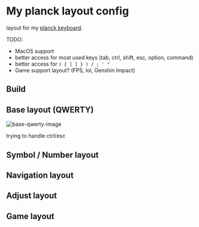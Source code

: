 # My planck layout config

layout for my [planck keyboard](https://drop.com/buy/planck-mechanical-keyboard).

TODO:

- MacOS support
- better access for most used keys (tab, ctrl, shift, esc, option, command)
- better access for `( { [ ] } ) / ; ' "`
- Game support layout? (FPS, lol, Genshin Impact)

## Build

## Base layout (QWERTY)

![base-qwerty-image](/docs/images/layout-base.png)

trying to handle ctrl/esc

## Symbol / Number layout

## Navigation layout

## Adjust layout

## Game layout
